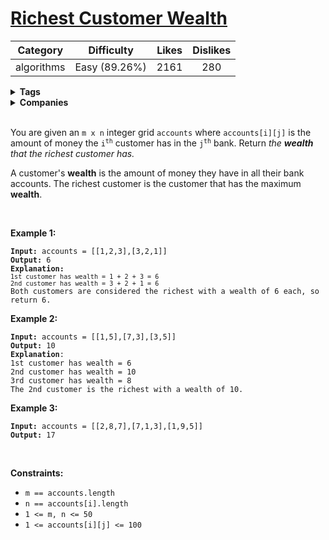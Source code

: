 # [Richest Customer Wealth](https://leetcode.com/problems/richest-customer-wealth/description/)

| Category | Difficulty | Likes | Dislikes |
| :------: | :--------: | :---: | :------: |
| algorithms | Easy (89.26%) | 2161 | 280 |

<details>
  <summary><strong>Tags</strong></summary>

  

</details>

<details>
  <summary><strong>Companies</strong></summary>

  

</details>
<br />
<p>You are given an <code>m x n</code> integer grid <code>accounts</code> where <code>accounts[i][j]</code> is the amount of money the <code>i​​​​​<sup>​​​​​​th</sup>​​​​</code> customer has in the <code>j​​​​​<sup>​​​​​​th</sup></code>​​​​ bank. Return<em> the <strong>wealth</strong> that the richest customer has.</em></p>

<p>A customer's <strong>wealth</strong> is the amount of money they have in all their bank accounts. The richest customer is the customer that has the maximum <strong>wealth</strong>.</p>

<p>&nbsp;</p>
<p><strong>Example 1:</strong></p>

<pre><code><strong>Input:</strong> accounts = [[1,2,3],[3,2,1]]
<strong>Output:</strong> 6
<strong>Explanation</strong><strong>:</strong>
<code>1st customer has wealth = 1 + 2 + 3 = 6
</code><code>2nd customer has wealth = 3 + 2 + 1 = 6
</code>Both customers are considered the richest with a wealth of 6 each, so return 6.</code></pre>

<p><strong>Example 2:</strong></p>

<pre><code><strong>Input:</strong> accounts = [[1,5],[7,3],[3,5]]
<strong>Output:</strong> 10
<strong>Explanation</strong>: 
1st customer has wealth = 6
2nd customer has wealth = 10 
3rd customer has wealth = 8
The 2nd customer is the richest with a wealth of 10.</code></pre>

<p><strong>Example 3:</strong></p>

<pre><code><strong>Input:</strong> accounts = [[2,8,7],[7,1,3],[1,9,5]]
<strong>Output:</strong> 17</code></pre>

<p>&nbsp;</p>
<p><strong>Constraints:</strong></p>

<ul>
  <li><code>m ==&nbsp;accounts.length</code></li>
  <li><code>n ==&nbsp;accounts[i].length</code></li>
  <li><code>1 &lt;= m, n &lt;= 50</code></li>
  <li><code>1 &lt;= accounts[i][j] &lt;= 100</code></li>
</ul>

